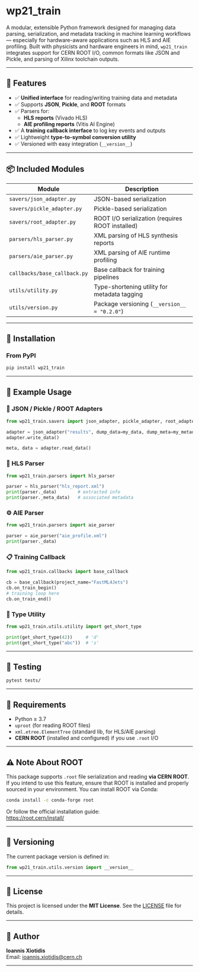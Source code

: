 # wp21_train

A modular, extensible Python framework designed for managing data parsing, serialization, and metadata tracking in machine learning workflows — especially for hardware-aware applications such as HLS and AIE profiling. Built with physicists and hardware engineers in mind, `wp21_train` integrates support for CERN ROOT I/O, common formats like JSON and Pickle, and parsing of Xilinx toolchain outputs.

---

## 🚀 Features

- ✅ **Unified interface** for reading/writing training data and metadata  
- ✅ Supports **JSON**, **Pickle**, and **ROOT** formats  
- ✅ Parsers for:
  - **HLS reports** (Vivado HLS)
  - **AIE profiling reports** (Vitis AI Engine)
- ✅ A **training callback interface** to log key events and outputs  
- ✅ Lightweight **type-to-symbol conversion utility**  
- ✅ Versioned with easy integration (`__version__`)

---

## 📦 Included Modules

| Module                         | Description                                          |
|--------------------------------|------------------------------------------------------|
| `savers/json_adapter.py`       | JSON-based serialization                             |
| `savers/pickle_adapter.py`     | Pickle-based serialization                           |
| `savers/root_adapter.py`       | ROOT I/O serialization (requires ROOT installed)     |
| `parsers/hls_parser.py`        | XML parsing of HLS synthesis reports                 |
| `parsers/aie_parser.py`        | XML parsing of AIE runtime profiling                 |
| `callbacks/base_callback.py`   | Base callback for training pipelines                 |
| `utils/utility.py`             | Type-shortening utility for metadata tagging         |
| `utils/version.py`             | Package versioning (`__version__ = "0.2.0"`)         |

---

## 🔧 Installation

### From PyPI

```bash
pip install wp21_train
```

---

## 📁 Example Usage

### 🔄 JSON / Pickle / ROOT Adapters

```python
from wp21_train.savers import json_adapter, pickle_adapter, root_adapter

adapter = json_adapter("results", dump_data=my_data, dump_meta=my_metadata)
adapter.write_data()

meta, data = adapter.read_data()
```

### 🧠 HLS Parser

```python
from wp21_train.parsers import hls_parser

parser = hls_parser("hls_report.xml")
print(parser._data)        # extracted info
print(parser._meta_data)   # associated metadata
```

### ⚙️ AIE Parser

```python
from wp21_train.parsers import aie_parser

parser = aie_parser("aie_profile.xml")
print(parser._data)
```

### 📋 Training Callback

```python
from wp21_train.callbacks import base_callback

cb = base_callback(project_name="FastML4Jets")
cb.on_train_begin()
# training loop here
cb.on_train_end()
```

### 🧬 Type Utility

```python
from wp21_train.utils.utility import get_short_type

print(get_short_type(42))     # 'd'
print(get_short_type("abc"))  # 's'
```

---

## 🧪 Testing

```bash
pytest tests/
```

---

## 📜 Requirements

- Python ≥ 3.7  
- `uproot` (for reading ROOT files)  
- `xml.etree.ElementTree` (standard lib, for HLS/AIE parsing)  
- **CERN ROOT** (installed and configured) if you use `.root` I/O

---

## ⚠️ Note About ROOT

This package supports `.root` file serialization and reading **via CERN ROOT**. If you intend to use this feature, ensure that ROOT is installed and properly sourced in your environment. You can install ROOT via Conda:

```bash
conda install -c conda-forge root
```

Or follow the official installation guide:  
https://root.cern/install/

---

## 🧠 Versioning

The current package version is defined in:

```python
from wp21_train.utils.version import __version__
```

---

## 🔖 License

This project is licensed under the **MIT License**. See the [LICENSE](LICENSE) file for details.

---

## 👤 Author

**Ioannis Xiotidis**  
Email: [ioannis.xiotidis@cern.ch](mailto:ioannis.xiotidis@cern.ch)

---
